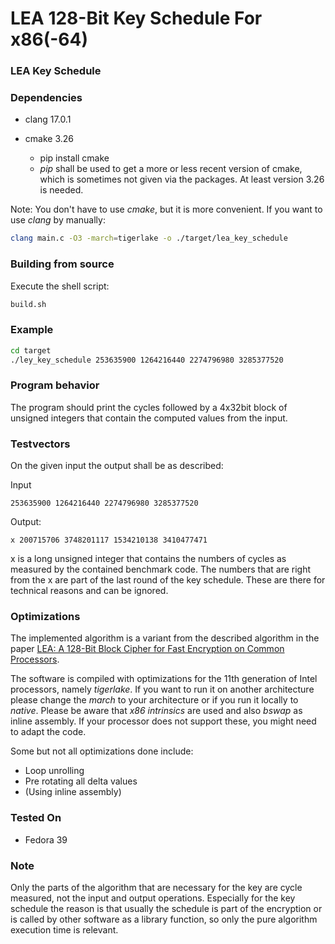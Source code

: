 # LEA 128-Bit Key Schedule For x86(-64)

### LEA Key Schedule

### Dependencies
* clang 17.0.1

* cmake 3.26
  * pip install cmake
  * *pip* shall be used to get a more or less recent version of cmake,
which is sometimes not given via the packages. At least version 3.26 is needed.

Note: You don't have to use *cmake*, but it is more convenient.
If you want to use *clang* by manually:
```bash
clang main.c -O3 -march=tigerlake -o ./target/lea_key_schedule
```
### Building from source

Execute the shell script:
````bash
build.sh
````

### Example

```bash
cd target
./ley_key_schedule 253635900 1264216440 2274796980 3285377520
```

### Program behavior
The program should print the cycles followed by a 4x32bit block of
unsigned integers that contain the computed values from the input.

### Testvectors

On the given input the output shall be as described:

Input
```
253635900 1264216440 2274796980 3285377520
```

Output:   
```
x 200715706 3748201117 1534210138 3410477471
```
x is a long unsigned integer that contains the numbers of cycles as measured
by the contained benchmark code. The numbers that are right from the x are
part of the last round of the key schedule. These are there for technical
reasons and can be ignored.

### Optimizations
The implemented algorithm is a variant from the described algorithm
in the paper [LEA: A 128-Bit Block Cipher for Fast Encryption on Common Processors](https://seed.kisa.or.kr/kisa/algorithm/EgovLeaInfo.do).

The software is compiled with optimizations for the 11th generation of
Intel processors, namely *tigerlake*.
If you want to run it on another architecture please change the *march* to your architecture
or if you run it locally to *native*.
Please be aware that *x86 intrinsics* are used and also *bswap* as inline assembly.
If your processor does not support these, you might need to adapt the code.

Some but not all optimizations done include:
 * Loop unrolling
 * Pre rotating all delta values 
 * (Using inline assembly) 

### Tested On

* Fedora 39
  
### Note
Only the parts of the algorithm that are necessary for the key
are cycle measured, not the input and output operations.
Especially for the key schedule the reason is that usually the schedule is part
of the encryption or is called by other software as a library function,
so only the pure algorithm execution time is relevant. 

